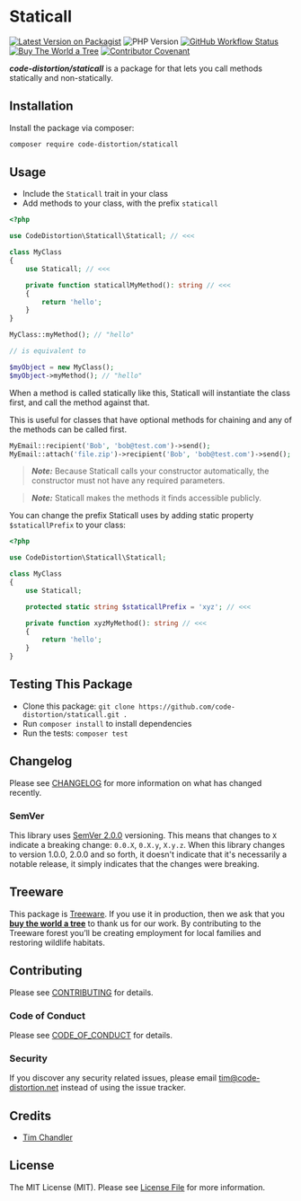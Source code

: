 # Staticall

[![Latest Version on Packagist](https://img.shields.io/packagist/v/code-distortion/staticall.svg?style=flat-square)](https://packagist.org/packages/code-distortion/staticall)
![PHP Version](https://img.shields.io/badge/PHP-7.0%20to%208.3-blue?style=flat-square)
[![GitHub Workflow Status](https://img.shields.io/github/actions/workflow/status/code-distortion/staticall/run-tests.yml?branch=master&style=flat-square)](https://github.com/code-distortion/staticall/actions)
[![Buy The World a Tree](https://img.shields.io/badge/treeware-%F0%9F%8C%B3-lightgreen?style=flat-square)](https://plant.treeware.earth/code-distortion/staticall)
[![Contributor Covenant](https://img.shields.io/badge/contributor%20covenant-v2.0%20adopted-ff69b4.svg?style=flat-square)](CODE_OF_CONDUCT.md)

***code-distortion/staticall*** is a package for that lets you call methods statically and non-statically.



## Installation

Install the package via composer:

``` bash
composer require code-distortion/staticall
```



## Usage

- Include the `Staticall` trait in your class
- Add methods to your class, with the prefix `staticall`

``` php
<?php

use CodeDistortion\Staticall\Staticall; // <<<

class MyClass
{
    use Staticall; // <<<

    private function staticallMyMethod(): string // <<<
    {
        return 'hello';
    }
}
```

``` php
MyClass::myMethod(); // "hello"

// is equivalent to

$myObject = new MyClass();
$myObject->myMethod(); // "hello"
```

When a method is called statically like this, Staticall will instantiate the class first, and call the method against that.

This is useful for classes that have optional methods for chaining and any of the methods can be called first.

``` php
MyEmail::recipient('Bob', 'bob@test.com')->send();
MyEmail::attach('file.zip')->recipient('Bob', 'bob@test.com')->send();
```

> ***Note:*** Because Staticall calls your constructor automatically, the constructor must not have any required parameters.

>***Note:*** Staticall makes the methods it finds accessible publicly.

You can change the prefix Staticall uses by adding static property `$staticallPrefix` to your class:

``` php
<?php

use CodeDistortion\Staticall\Staticall;

class MyClass
{
    use Staticall;

    protected static string $staticallPrefix = 'xyz'; // <<<

    private function xyzMyMethod(): string // <<<
    {
        return 'hello';
    }
}
```



## Testing This Package

- Clone this package: `git clone https://github.com/code-distortion/staticall.git .`
- Run `composer install` to install dependencies
- Run the tests: `composer test`



## Changelog

Please see [CHANGELOG](CHANGELOG.md) for more information on what has changed recently.



### SemVer

This library uses [SemVer 2.0.0](https://semver.org/) versioning. This means that changes to `X` indicate a breaking change: `0.0.X`, `0.X.y`, `X.y.z`. When this library changes to version 1.0.0, 2.0.0 and so forth, it doesn't indicate that it's necessarily a notable release, it simply indicates that the changes were breaking.



## Treeware

This package is [Treeware](https://treeware.earth). If you use it in production, then we ask that you [**buy the world a tree**](https://plant.treeware.earth/code-distortion/staticall) to thank us for our work. By contributing to the Treeware forest you’ll be creating employment for local families and restoring wildlife habitats.



## Contributing

Please see [CONTRIBUTING](.github/CONTRIBUTING.md) for details.



### Code of Conduct

Please see [CODE_OF_CONDUCT](.github/CODE_OF_CONDUCT.md) for details.



### Security

If you discover any security related issues, please email tim@code-distortion.net instead of using the issue tracker.



## Credits

- [Tim Chandler](https://github.com/code-distortion)



## License

The MIT License (MIT). Please see [License File](LICENSE.md) for more information.
